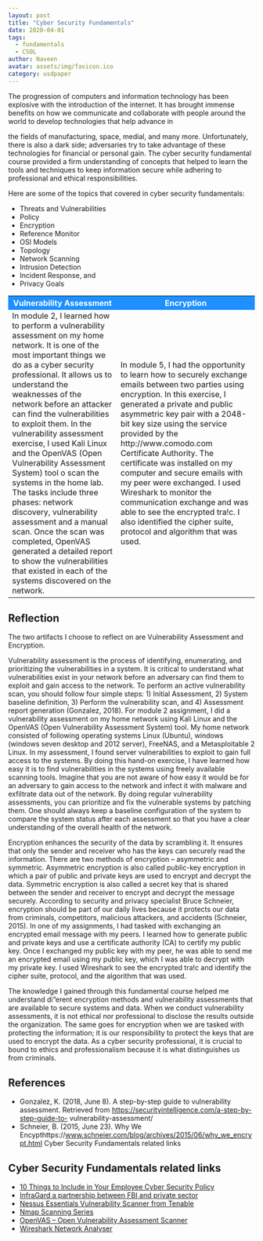 ```yaml
---
layout: post
title: "Cyber Security Fundamentals"
date: 2020-04-01
tags:
  - fundamentals
  - CSOL
author: Naveen
avatar: assets/img/favicon.ico
category: usdpaper
---
```




The progression of computers and information technology has been explosive with the introduction of the internet. It has brought immense benefits on how we communicate and collaborate with people around the world to develop technologies that help advance in

the fields of manufacturing, space, medial, and many more. Unfortunately, there is also a dark side; adversaries try to take advantage of these technologies for financial or personal gain. The cyber security fundamental course provided a firm understanding of concepts that helped to learn the tools and techniques to keep information secure while adhering to professional and ethical responsibilities.

Here are some of the topics that covered in cyber security fundamentals:

- Threats and Vulnerabilities
- Policy
- Encryption
- Reference Monitor
- OSI Models
- Topology
- Network Scanning
- Intrusion Detection
- Incident Response, and
- Privacy Goals

<table> 
<tr style="background-color:DodgerBlue; color:white">
    <th> Vulnerability Assessment </th>
    <th> Encryption</th>
</tr> 
<tr>
    <td>
    In module 2, I learned how to perform a vulnerability assessment on my home network. It is one of the most important things we do as a cyber security professional. It allows us to understand the weaknesses of the network before an attacker can find the vulnerabilities to exploit them. In the vulnerability assessment exercise, I used Kali Linux and the OpenVAS (Open Vulnerability Assessment System) tool o scan the systems in the home lab. The tasks include three phases: network discovery, vulnerability assessment and a manual scan. Once the scan was completed, OpenVAS generated a detailed report to show the vulnerabilities that existed in each of the systems discovered on the network.
    </td>
    <td>
    In module 5, I had the opportunity to learn how to securely exchange emails between two parties using encryption. In this exercise, I generated a private and public asymmetric key pair with a 2048-bit key size using the service provided by the http://www.comodo.com Certificate Authority. The certificate was installed on my computer and secure emails with my peer were exchanged. I used Wireshark to monitor the communication exchange and was able to see the encrypted tra!c. I also identified the cipher suite, protocol and algorithm that was used.
    </td>
</tr>
</table>

## Reflection

The two artifacts I choose to reflect on are Vulnerability Assessment and Encryption.

Vulnerability assessment is the process of identifying, enumerating, and prioritizing the vulnerabilities in a system. It is critical to understand what vulnerabilities exist in your network before an adversary can find them to exploit and gain access to the network. To perform an active vulnerability scan, you should follow four simple steps: 1) Initial Assessment, 2) System baseline definition, 3) Perform the vulnerability scan, and 4) Assessment report generation (Gonzalez, 2018). For module 2 assignment, I did a vulnerability assessment on my home network using Kali Linux and the OpenVAS (Open Vulnerability Assessment System) tool. My home network consisted of following operating systems Linux (Ubuntu), windows (windows seven desktop and 2012 server), FreeNAS, and a Metasploitable 2 Linux. In my assessment, I found server vulnerabilities to exploit to gain full access to the systems. By doing this hand-on exercise, I have learned how easy it is to find vulnerabilities in the systems using freely available scanning tools. Imagine that you are not aware of how easy it would be for an adversary to gain access to the network and infect it with malware and exfiltrate data out of the network. By doing regular vulnerability assessments, you can prioritize and fix the vulnerable systems by patching them. One should always keep a baseline configuration of the system to compare the system status after each assessment so that you have a clear understanding of the overall health of the network.

Encryption enhances the security of the data by scrambling it. It ensures that only the sender and receiver who has the keys can securely read the information. There are two methods of encryption – asymmetric and symmetric. Asymmetric encryption is also called public-key encryption in which a pair of public and private keys are used to encrypt and decrypt the data. Symmetric encryption is also called a secret key that is shared between the sender and receiver to encrypt and decrypt the message securely. According to security and privacy specialist Bruce Schneier, encryption should be part of our daily lives because it protects our data from criminals, competitors, malicious attackers, and accidents (Schneier, 2015). In one of my assignments, I had tasked with exchanging an encrypted email message with my peers. I learned how to generate public and private keys and use a certificate authority (CA) to certify my public key. Once I exchanged my public key with my peer, he was able to send me an encrypted email using my public key, which I was able to decrypt with my private key. I used Wireshark to see the encrypted tra!c and identify the cipher suite, protocol, and the algorithm that was used.

The knowledge I gained through this fundamental course helped me understand di”erent encryption methods and vulnerability assessments that are available to secure systems and data. When we conduct vulnerability assessments, it is not ethical nor professional to disclose the results outside the organization. The same goes for encryption when we are tasked with protecting the information; it is our responsibility to protect the keys that are used to encrypt the data. As a cyber security professional, it is crucial to bound to ethics and professionalism because it is what distinguishes us from criminals.

## References

- Gonzalez, K. (2018, June 8). A step-by-step guide to vulnerability assessment. Retrieved from https://securityintelligence.com/a-step-by-step-guide-to- vulnerability-assessment/
- Schneier, B. (2015, June 23). Why We Encypthttps://www.schneier.com/blog/archives/2015/06/why_we_encrypt.html
Cyber Security Fundamentals related links

## Cyber Security Fundamentals related links
- [10 Things to Include in Your Employee Cyber Security Policy](https://www.cysecops.com/wp-admin/post.php?post=315&action=edit)
- [InfraGard a partnership between FBI and private sector](https://www.infragard.org/)
- [Nessus Essentials Vulnerability Scanner from Tenable](https://www.tenable.com/products/nessus/nessus-essentials)
- [Nmap Scanning Series](http://opensourceforu.com/tag/advanced-nmap-series/)
- [OpenVAS – Open Vulnerability Assessment Scanner](https://openvas.org/)
- [Wireshark Network Analyser](https://www.wireshark.org/)